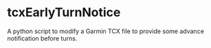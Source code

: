 # tcxEarlyTurnNotice
A python script to modify a Garmin TCX file to provide some advance notification before turns.

